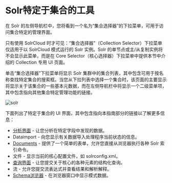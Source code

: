 # Solr特定于集合的工具

在 Solr 的左侧导航栏中，您将看到一个名为“集合选择器”的下拉菜单，可用于访问集合特定的管理界面。  

只有使用 SolrCloud 时才可见：“集合选择器”（Collection Selector）下拉菜单仅适用于以 SolrCloud 模式运行的 Solr 实例。Solr 的单节点或主/从复制实例将不会显示此菜单，而是在 Core Selector（核心选择器）下拉菜单中提供本节中介绍的 Collection 专用 UI 页面。  

单击“集合选择器”下拉菜单将显示 Solr 集群中的集合列表，其中包含可用于按名称查找特定集合的搜索框。当您从下拉列表中选择一个集合时，该页面的主要显示将显示关于该集合的一些基本元数据，而在左侧导航栏中将显示一个二级菜单项，其中包含指向其他集合特定管理功能的链接。  

![solr](http://lucene.apache.org/solr/guide/7_0/images/collection-specific-tools/collection_dashboard.png)

下面列出了特定于集合的 UI 界面，其中包含指向本指南部分的链接以了解更多信息：  

- [分析界面](solr_doc_fenxijiemian.md) - 让您分析在特定字段中发现的数据。
- Dataimport - 向您显示有关数据导入处理程序当前状态的信息。
- [Documents](solr_doc_wendangjiemian.md) - 提供了一个简单的表单，允许您直接从浏览器执行各种 Solr 索引命令。
- 文件 - 显示当前的核心配置文件，如 solrconfig.xml。
- [查询界面](solr_doc_chaxunjiemian.md) - 让您提交关于核心的各种元素的结构化查询。
- 流 - 允许您提交流表达式并查看结果和解析解释。
- [Schema浏览器](solr_doc_schemabrowser.md) - 在浏览器窗口中显示模式数据。
